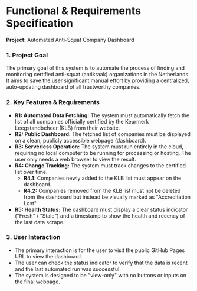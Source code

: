 # Functional & Requirements Specification

**Project:** Automated Anti-Squat Company Dashboard

### 1. Project Goal
The primary goal of this system is to automate the process of finding and monitoring certified anti-squat (antikraak) organizations in the Netherlands. It aims to save the user significant manual effort by providing a centralized, auto-updating dashboard of all trustworthy companies.

### 2. Key Features & Requirements
- **R1: Automated Data Fetching:** The system must automatically fetch the list of all companies officially certified by the Keurmerk Leegstandbeheer (KLB) from their website.
- **R2: Public Dashboard:** The fetched list of companies must be displayed on a clean, publicly accessible webpage (dashboard).
- **R3: Serverless Operation:** The system must run entirely in the cloud, requiring no local computer to be running for processing or hosting. The user only needs a web browser to view the result.
- **R4: Change Tracking:** The system must track changes to the certified list over time.
    - **R4.1:** Companies newly added to the KLB list must appear on the dashboard.
    - **R4.2:** Companies removed from the KLB list must not be deleted from the dashboard but instead be visually marked as "Accreditation Lost".
- **R5: Health Status:** The dashboard must display a clear status indicator ("Fresh" / "Stale") and a timestamp to show the health and recency of the last data scrape.

### 3. User Interaction
- The primary interaction is for the user to visit the public GitHub Pages URL to view the dashboard.
- The user can check the status indicator to verify that the data is recent and the last automated run was successful.
- The system is designed to be "view-only" with no buttons or inputs on the final webpage.
